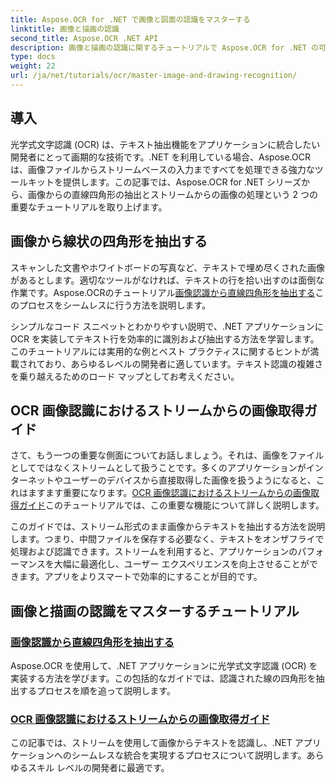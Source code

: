 ```yaml
---
title: Aspose.OCR for .NET で画像と図面の認識をマスターする
linktitle: 画像と描画の認識
second_title: Aspose.OCR .NET API
description: 画像と描画の認識に関するチュートリアルで Aspose.OCR for .NET の可能性を最大限に引き出し、アプリケーションに簡単にテキスト抽出を導入しましょう。
type: docs
weight: 22
url: /ja/net/tutorials/ocr/master-image-and-drawing-recognition/
---
```

## 導入

光学式文字認識 (OCR) は、テキスト抽出機能をアプリケーションに統合したい開発者にとって画期的な技術です。.NET を利用している場合、Aspose.OCR は、画像ファイルからストリームベースの入力まですべてを処理できる強力なツールキットを提供します。この記事では、Aspose.OCR for .NET シリーズから、画像からの直線四角形の抽出とストリームからの画像の処理という 2 つの重要なチュートリアルを取り上げます。 

## 画像から線状の四角形を抽出する

スキャンした文書やホワイトボードの写真など、テキストで埋め尽くされた画像があるとします。適切なツールがなければ、テキストの行を拾い出すのは面倒な作業です。Aspose.OCRのチュートリアル[画像認識から直線四角形を抽出する](./line-rectangles-from-images-recognition/)このプロセスをシームレスに行う方法を説明します。

シンプルなコード スニペットとわかりやすい説明で、.NET アプリケーションに OCR を実装してテキスト行を効率的に識別および抽出する方法を学習します。このチュートリアルには実用的な例とベスト プラクティスに関するヒントが満載されており、あらゆるレベルの開発者に適しています。テキスト認識の複雑さを乗り越えるためのロード マップとしてお考えください。

## OCR 画像認識におけるストリームからの画像取得ガイド

さて、もう一つの重要な側面についてお話しましょう。それは、画像をファイルとしてではなくストリームとして扱うことです。多くのアプリケーションがインターネットやユーザーのデバイスから直接取得した画像を扱うようになると、これはますます重要になります。[OCR 画像認識におけるストリームからの画像取得ガイド](./guide-to-image-from-stream/)このチュートリアルでは、この重要な機能について詳しく説明します。

このガイドでは、ストリーム形式のまま画像からテキストを抽出する方法を説明します。つまり、中間ファイルを保存する必要なく、テキストをオンザフライで処理および認識できます。ストリームを利用すると、アプリケーションのパフォーマンスを大幅に最適化し、ユーザー エクスペリエンスを向上させることができます。アプリをよりスマートで効率的にすることが目的です。

## 画像と描画の認識をマスターするチュートリアル
### [画像認識から直線四角形を抽出する](./line-rectangles-from-images-recognition/)
Aspose.OCR を使用して、.NET アプリケーションに光学式文字認識 (OCR) を実装する方法を学びます。この包括的なガイドでは、認識された線の四角形を抽出するプロセスを順を追って説明します。
### [OCR 画像認識におけるストリームからの画像取得ガイド](./guide-to-image-from-stream/)
この記事では、ストリームを使用して画像からテキストを認識し、.NET アプリケーションへのシームレスな統合を実現するプロセスについて説明します。あらゆるスキル レベルの開発者に最適です。